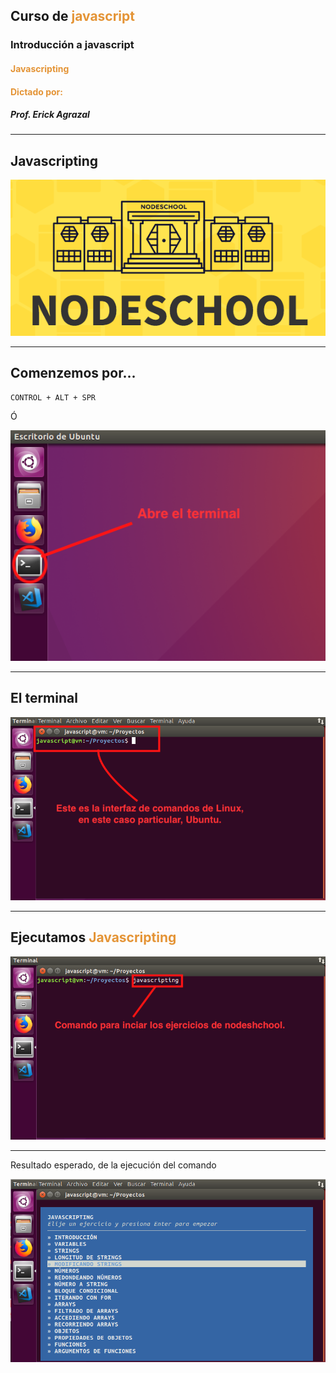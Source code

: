 ## Curso de <span style="color: #e49436">javascript</span>
### Introducción a javascript
#### <span style="color: #e49436">Javascripting</span>
#### <span style="color: #e49436">Dictado por:</span>
##### Prof. Erick Agrazal

---

Javascripting
-------------

![Nodeschool.io](assets/javascripting/nodeschool.png)

---

Comenzemos por...
-----------------

```
CONTROL + ALT + SPR
```

Ó

![Abrir terminal](assets/javascripting/open_terminal.png)

--- 

El terminal
-----------

![Terminal abierlo](assets/javascripting/terminal_opened.png)

---

Ejecutamos <span style="color: #e49436">Javascripting</span>
------------------------------------------------------------

![Javascripting command](assets/javascripting/javascripting_terminal_command.png)

---

Resultado esperado, de la ejecución del comando

![Resultado de javascripting](assets/javascripting/javascripting_terminal_command_executed.png)
